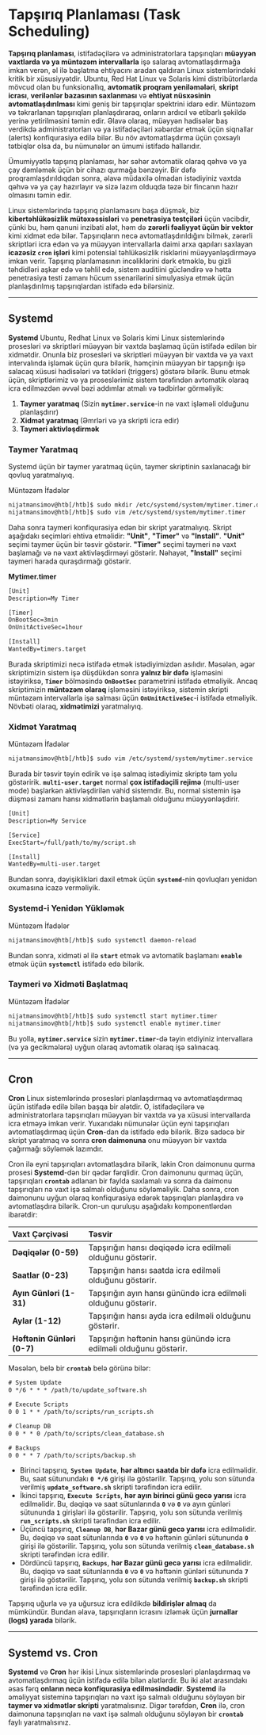# Tapşırıq Planlaması (Task Scheduling)

**Tapşırıq planlaması**, istifadəçilərə və administratorlara tapşırıqları **müəyyən vaxtlarda və ya müntəzəm intervallarla** işə salaraq avtomatlaşdırmağa imkan verən, əl ilə başlatma ehtiyacını aradan qaldıran Linux sistemlərindəki kritik bir xüsusiyyətdir. Ubuntu, Red Hat Linux və Solaris kimi distribütorlarda mövcud olan bu funksionallıq, **avtomatik proqram yeniləmələri**, **skript icrası**, **verilənlər bazasının saxlanması** və **ehtiyat nüsxəsinin avtomatlaşdırılması** kimi geniş bir tapşırıqlar spektrini idarə edir. Müntəzəm və təkrarlanan tapşırıqları planlaşdıraraq, onların ardıcıl və etibarlı şəkildə yerinə yetirilməsini təmin edir. Əlavə olaraq, müəyyən hadisələr baş verdikdə administratorları və ya istifadəçiləri xəbərdar etmək üçün siqnallar (alerts) konfiqurasiya edilə bilər. Bu növ avtomatlaşdırma üçün çoxsaylı tətbiqlər olsa da, bu nümunələr ən ümumi istifadə hallarıdır.

Ümumiyyətlə tapşırıq planlaması, hər səhər avtomatik olaraq qəhvə və ya çay dəmləmək üçün bir cihazı qurmağa bənzəyir. Bir dəfə proqramlaşdırıldıqdan sonra, əlavə müdaxilə olmadan istədiyiniz vaxtda qəhvə və ya çay hazırlayır və sizə lazım olduqda təzə bir fincanın hazır olmasını təmin edir.

Linux sistemlərində tapşırıq planlamasını başa düşmək, biz **kibertəhlükəsizlik mütəxəssisləri** və **penetrasiya testçiləri** üçün vacibdir, çünki bu, həm qanuni inzibati alət, həm də **zərərli fəaliyyət üçün bir vektor** kimi xidmət edə bilər. Tapşırıqların necə avtomatlaşdırıldığını bilmək, zərərli skriptləri icra edən və ya müəyyən intervallarla daimi arxa qapıları saxlayan **icazəsiz `cron` işləri** kimi potensial təhlükəsizlik risklərini müəyyənləşdirməyə imkan verir. Tapşırıq planlamasının incəliklərini dərk etməklə, bu gizli təhdidləri aşkar edə və təhlil edə, sistem auditiini gücləndirə və hətta penetrasiya testi zamanı hücum ssenarilərini simulyasiya etmək üçün planlaşdırılmış tapşırıqlardan istifadə edə bilərsiniz.

-----

## Systemd

**Systemd** Ubuntu, Redhat Linux və Solaris kimi Linux sistemlərində prosesləri və skriptləri müəyyən bir vaxtda başlamaq üçün istifadə edilən bir xidmətdir. Onunla biz prosesləri və skriptləri müəyyən bir vaxtda və ya vaxt intervalında işləmək üçün qura bilərik, həmçinin müəyyən bir tapşırığı işə salacaq xüsusi hadisələri və tətikləri (triggers) göstərə bilərik. Bunu etmək üçün, skriptlərimiz və ya proseslərimiz sistem tərəfindən avtomatik olaraq icra edilməzdən əvvəl bəzi addımlar atmalı və tədbirlər görməliyik:

1.  **Taymer yaratmaq** (Sizin **`mytimer.service`**-in nə vaxt işləməli olduğunu planlaşdırır)
2.  **Xidmət yaratmaq** (Əmrləri və ya skripti icra edir)
3.  **Taymeri aktivləşdirmək**

### Taymer Yaratmaq

Systemd üçün bir taymer yaratmaq üçün, taymer skriptinin saxlanacağı bir qovluq yaratmalıyıq.

Müntəzəm İfadələr

```bash
nijatmansimov@htb[/htb]$ sudo mkdir /etc/systemd/system/mytimer.timer.d
nijatmansimov@htb[/htb]$ sudo vim /etc/systemd/system/mytimer.timer
```

Daha sonra taymeri konfiqurasiya edən bir skript yaratmalıyıq. Skript aşağıdakı seçimləri ehtiva etməlidir: **"Unit"**, **"Timer"** və **"Install"**. **"Unit"** seçimi taymer üçün bir təsvir göstərir. **"Timer"** seçimi taymeri nə vaxt başlamağı və nə vaxt aktivləşdirməyi göstərir. Nəhayət, **"Install"** seçimi taymeri harada quraşdırmağı göstərir.

**Mytimer.timer**

```txt
[Unit]
Description=My Timer

[Timer]
OnBootSec=3min
OnUnitActiveSec=1hour

[Install]
WantedBy=timers.target
```

Burada skriptimizi necə istifadə etmək istədiyimizdən asılıdır. Məsələn, əgər skriptimizin sistem işə düşdükdən sonra **yalnız bir dəfə** işləməsini istəyiriksə, **`Timer`** bölməsində **`OnBootSec`** parametrini istifadə etməliyik. Ancaq skriptimizin **müntəzəm olaraq** işləməsini istəyiriksə, sistemin skripti müntəzəm intervallarla işə salması üçün **`OnUnitActiveSec`**-i istifadə etməliyik. Növbəti olaraq, **xidmətimizi** yaratmalıyıq.

### Xidmət Yaratmaq

Müntəzəm İfadələr

```bash
nijatmansimov@htb[/htb]$ sudo vim /etc/systemd/system/mytimer.service
```

Burada bir təsvir təyin edirik və işə salmaq istədiyimiz skriptə tam yolu göstəririk. **`multi-user.target`** normal **çox istifadəçili rejimə** (multi-user mode) başlarkən aktivləşdirilən vahid sistemdir. Bu, normal sistemin işə düşməsi zamanı hansı xidmətlərin başlamalı olduğunu müəyyənləşdirir.

```txt
[Unit]
Description=My Service

[Service]
ExecStart=/full/path/to/my/script.sh

[Install]
WantedBy=multi-user.target
```

Bundan sonra, dəyişiklikləri daxil etmək üçün **`systemd`**-nin qovluqları yenidən oxumasına icazə verməliyik.

### Systemd-i Yenidən Yükləmək

Müntəzəm İfadələr

```bash
nijatmansimov@htb[/htb]$ sudo systemctl daemon-reload
```

Bundan sonra, xidməti əl ilə **`start`** etmək və avtomatik başlamanı **`enable`** etmək üçün **`systemctl`** istifadə edə bilərik.

### Taymeri və Xidməti Başlatmaq

Müntəzəm İfadələr

```bash
nijatmansimov@htb[/htb]$ sudo systemctl start mytimer.timer
nijatmansimov@htb[/htb]$ sudo systemctl enable mytimer.timer
```

Bu yolla, **`mytimer.service`** sizin **`mytimer.timer`**-də təyin etdiyiniz intervallara (və ya gecikmələrə) uyğun olaraq avtomatik olaraq işə salınacaq.

-----

## Cron

**Cron** Linux sistemlərində prosesləri planlaşdırmaq və avtomatlaşdırmaq üçün istifadə edilə bilən başqa bir alətdir. O, istifadəçilərə və administratorlara tapşırıqları müəyyən bir vaxtda və ya xüsusi intervallarda icra etməyə imkan verir. Yuxarıdakı nümunələr üçün eyni tapşırıqları avtomatlaşdırmaq üçün **Cron**-dan da istifadə edə bilərik. Bizə sadəcə bir skript yaratmaq və sonra **cron daimonuna** onu müəyyən bir vaxtda çağırmağı söyləmək lazımdır.

Cron ilə eyni tapşırıqları avtomatlaşdıra bilərik, lakin Cron daimonunu qurma prosesi **Systemd**-dən bir qədər fərqlidir. Cron daimonunu qurmaq üçün, tapşırıqları **`crontab`** adlanan bir faylda saxlamalı və sonra da daimonu tapşırıqları nə vaxt işə salmalı olduğunu söyləməliyik. Daha sonra, cron daimonunu uyğun olaraq konfiqurasiya edərək tapşırıqları planlaşdıra və avtomatlaşdıra bilərik. Cron-un quruluşu aşağıdakı komponentlərdən ibarətdir:

| Vaxt Çərçivəsi | Təsvir |
| :--- | :--- |
| **Dəqiqələr (0-59)** | Tapşırığın hansı dəqiqədə icra edilməli olduğunu göstərir. |
| **Saatlar (0-23)** | Tapşırığın hansı saatda icra edilməli olduğunu göstərir. |
| **Ayın Günləri (1-31)** | Tapşırığın ayın hansı günündə icra edilməli olduğunu göstərir. |
| **Aylar (1-12)** | Tapşırığın hansı ayda icra edilməli olduğunu göstərir. |
| **Həftənin Günləri (0-7)** | Tapşırığın həftənin hansı günündə icra edilməli olduğunu göstərir. |

Məsələn, belə bir **`crontab`** belə görünə bilər:

```txt
# System Update
0 */6 * * * /path/to/update_software.sh

# Execute Scripts
0 0 1 * * /path/to/scripts/run_scripts.sh

# Cleanup DB
0 0 * * 0 /path/to/scripts/clean_database.sh

# Backups
0 0 * * 7 /path/to/scripts/backup.sh
```

  * Birinci tapşırıq, **`System Update`**, **hər altıncı saatda bir dəfə** icra edilməlidir. Bu, saat sütunundakı **`0 */6`** girişi ilə göstərilir. Tapşırıq, yolu son sütunda verilmiş **`update_software.sh`** skripti tərəfindən icra edilir.
  * İkinci tapşırıq, **`Execute Scripts`**, **hər ayın birinci günü gecə yarısı** icra edilməlidir. Bu, dəqiqə və saat sütunlarında **`0`** və **`0`** və ayın günləri sütununda **`1`** girişləri ilə göstərilir. Tapşırıq, yolu son sütunda verilmiş **`run_scripts.sh`** skripti tərəfindən icra edilir.
  * Üçüncü tapşırıq, **`Cleanup DB`**, **hər Bazar günü gecə yarısı** icra edilməlidir. Bu, dəqiqə və saat sütunlarında **`0`** və **`0`** və həftənin günləri sütununda **`0`** girişi ilə göstərilir. Tapşırıq, yolu son sütunda verilmiş **`clean_database.sh`** skripti tərəfindən icra edilir.
  * Dördüncü tapşırıq, **`Backups`**, **hər Bazar günü gecə yarısı** icra edilməlidir. Bu, dəqiqə və saat sütunlarında **`0`** və **`0`** və həftənin günləri sütununda **`7`** girişi ilə göstərilir. Tapşırıq, yolu son sütunda verilmiş **`backup.sh`** skripti tərəfindən icra edilir.

Tapşırıq uğurla və ya uğursuz icra edildikdə **bildirişlər almaq** da mümkündür. Bundan əlavə, tapşırıqların icrasını izləmək üçün **jurnallar (logs) yarada** bilərik.

-----

## Systemd vs. Cron

**Systemd** və **Cron** hər ikisi Linux sistemlərində prosesləri planlaşdırmaq və avtomatlaşdırmaq üçün istifadə edilə bilən alətlərdir. Bu iki alət arasındakı əsas fərq **onların necə konfiqurasiya edilməsindədir**. **Systemd** ilə əməliyyat sisteminə tapşırıqları nə vaxt işə salmalı olduğunu söyləyən bir **taymer və xidmətlər skripti** yaratmalısınız. Digər tərəfdən, **Cron** ilə, cron daimonuna tapşırıqları nə vaxt işə salmalı olduğunu söyləyən bir **`crontab`** faylı yaratmalısınız.
